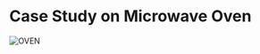 # Case Study on Microwave Oven

![OVEN](Vhttps://github.com/vinayvanka/M2_EmbSys/blob/main/CaseStudy/OVEN.png)

